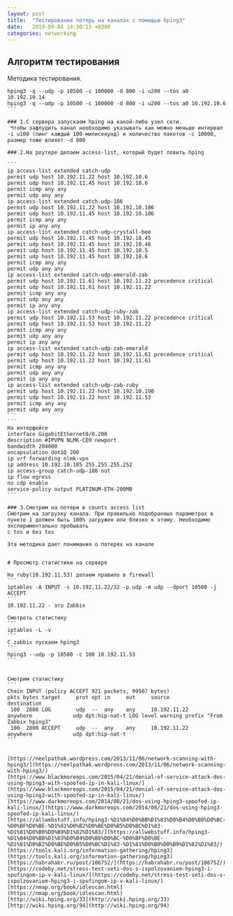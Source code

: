 ```yaml
---
layout: post
title:  "Тестирование потерь на каналах c помощью hping3"
date:   2019-09-04 14:30:15 +0300
categories: networking
---
```



##  Алгоритм тестирования

  
 Методика тестирования.
 ````
 hping3 -q --udp -p 10500 -c 100000 -d 800 -i u200 --tos a0 10.192.10.14
 hping3 -q --udp -p 10500 -c 100000 -d 800 -i u200 --tos a0 10.192.10.6
 ```
 
### 1.С сервера запускаем hping на какой-либо узел сети. 
  Чтобы зафлудить канал необходимо указывать как можно меньше интервал -i u100 (пинг каждый 100 милисекунд) и количество пакетов -с 10000, размер тоже влияет -d 800
  
### 2.На роутере делаем access-list, который будет ловить hping

```
ip access-list extended catch-udp
 permit udp host 10.192.11.22 host 10.192.10.6
 permit udp host 10.192.11.45 host 10.192.10.6
 permit icmp any any
 permit udp any any
ip access-list extended catch-udp-186
 permit udp host 10.192.11.22 host 10.192.10.186
 permit udp host 10.192.11.45 host 10.192.10.186
 permit icmp any any
 permit ip any any
ip access-list extended catch-udp-crystall-bee
 permit udp host 10.192.11.45 host 10.192.10.45
 permit udp host 10.192.11.45 host 10.192.10.46
 permit udp host 10.192.11.45 host 10.192.10.5
 permit udp host 10.192.11.45 host 10.192.10.6
 permit icmp any any
 permit udp any any
ip access-list extended catch-udp-emerald-zab
 permit udp host 10.192.11.61 host 10.192.11.22 precedence critical
 permit udp host 10.192.11.61 host 10.192.11.22
 permit icmp any any
 permit udp any any
 permit ip any any
ip access-list extended catch-udp-ruby-zab
 permit udp host 10.192.11.53 host 10.192.11.22 precedence critical
 permit udp host 10.192.11.53 host 10.192.11.22
 permit icmp any any
 permit udp any any
 permit ip any any
ip access-list extended catch-udp-zab-emerald
 permit udp host 10.192.11.22 host 10.192.11.61 precedence critical
 permit udp host 10.192.11.22 host 10.192.11.61
 permit icmp any any
 permit udp any any
 permit ip any any
ip access-list extended catch-udp-zab-ruby
 permit udp host 10.192.11.22 host 10.192.10.190
 permit udp host 10.192.11.22 host 10.192.11.53
 permit icmp any any
 permit udp any any
```
```
 На интерфейсе
 interface GigabitEthernet0/0.200
 description #IPVPN NLMK-CE0 newport
 bandwidth 204800
 encapsulation dot1Q 200
 ip vrf forwarding nlmk-vpn
 ip address 10.192.10.185 255.255.255.252
 ip access-group catch-udp-186 out
 ip flow egress
 no cdp enable
 service-policy output PLATINUM-ETH-200MB
```
 
### 3.Смотрим на потери в counts access list
Смотрим на загрузку канала. При правильно подобранных параметрах в пункте 1 должен быть 100% загружен или близко к этому. Необходимо экспериментально пробывать
с tos и без tos
    
Эта методика дает понимания о потерях на канале
    
    
# Просмотр статистики на сервере

На ruby(10.192.11.53) делаем правило в firewall
```
iptables -A INPUT -s 10.192.11.22/32 -p udp -m udp --dport 10500 -j ACCEPT
```
10.192.11.22 - это Zabbix

Смотреть статистику 
```
iptables -L -v
```
С zabbix пускаем hping3
```
hping3 --udp -p 10500 -c 100 10.192.11.53
```


Смотрим статистику
```
Chain INPUT (policy ACCEPT 921 packets, 99507 bytes)
 pkts bytes target     prot opt in     out     source               destination        
  100  2800 LOG        udp  --  any    any     10.192.11.22         anywhere             udp dpt:hip-nat-t LOG level warning prefix "From Zabbix hping3"
  100  2800 ACCEPT     udp  --  any    any     10.192.11.22         anywhere             udp dpt:hip-nat-t
```  

  
[https://neelpathak.wordpress.com/2013/11/06/network-scanning-with-hping3/](https://neelpathak.wordpress.com/2013/11/06/network-scanning-with-hping3/)
[https://www.blackmoreops.com/2015/04/21/denial-of-service-attack-dos-using-hping3-with-spoofed-ip-in-kali-linux/](https://www.blackmoreops.com/2015/04/21/denial-of-service-attack-dos-using-hping3-with-spoofed-ip-in-kali-linux/)
[https://www.darkmoreops.com/2014/08/21/dos-using-hping3-spoofed-ip-kali-linux/](https://www.darkmoreops.com/2014/08/21/dos-using-hping3-spoofed-ip-kali-linux/)
[https://allwebstuff.info/hping3-%D1%84%D0%BB%D1%83%D0%B4%D0%B8%D0%BC-%D0%BF%D0%BE-%D1%81%D0%B2%D0%BE%D0%B5%D0%BC%D1%83-%D1%81%D0%B0%D0%B9%D1%82%D1%83/](https://allwebstuff.info/hping3-%D1%84%D0%BB%D1%83%D0%B4%D0%B8%D0%BC-%D0%BF%D0%BE-%D1%81%D0%B2%D0%BE%D0%B5%D0%BC%D1%83-%D1%81%D0%B0%D0%B9%D1%82%D1%83/)
[https://tools.kali.org/information-gathering/hping3](https://tools.kali.org/information-gathering/hping3)
[https://habrahabr.ru/post/106752/](https://habrahabr.ru/post/106752/)
[https://codeby.net/stress-test-seti-dos-s-ispolzovaniem-hping3-i-spufingom-ip-v-kali-linux/](https://codeby.net/stress-test-seti-dos-s-ispolzovaniem-hping3-i-spufingom-ip-v-kali-linux/)
[https://nmap.org/book/idlescan.html](https://nmap.org/book/idlescan.html)
[http://wiki.hping.org/33](http://wiki.hping.org/33)
[http://wiki.hping.org/94](http://wiki.hping.org/94)
